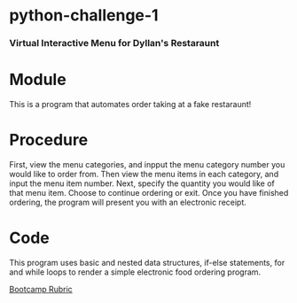 # python-challenge-1

### Virtual Interactive Menu for Dyllan's Restaraunt
# Module  
This is a program that automates order taking at a fake restaraunt!
# Procedure
First, view the menu categories, and inpput the menu category number you would like to order from. Then view the menu items in each category, and input the menu item number. Next, specify the quantity you would like of that menu item. Choose to continue ordering or exit. Once you have finished ordering, the program will present you with an electronic receipt. 
# Code
This program uses basic and nested data structures, if-else statements, for and while loops to render a simple electronic food ordering program.



[Bootcamp Rubric](https://bootcampspot.instructure.com/courses/6001/assignments/80811?module_item_id=1264946)

